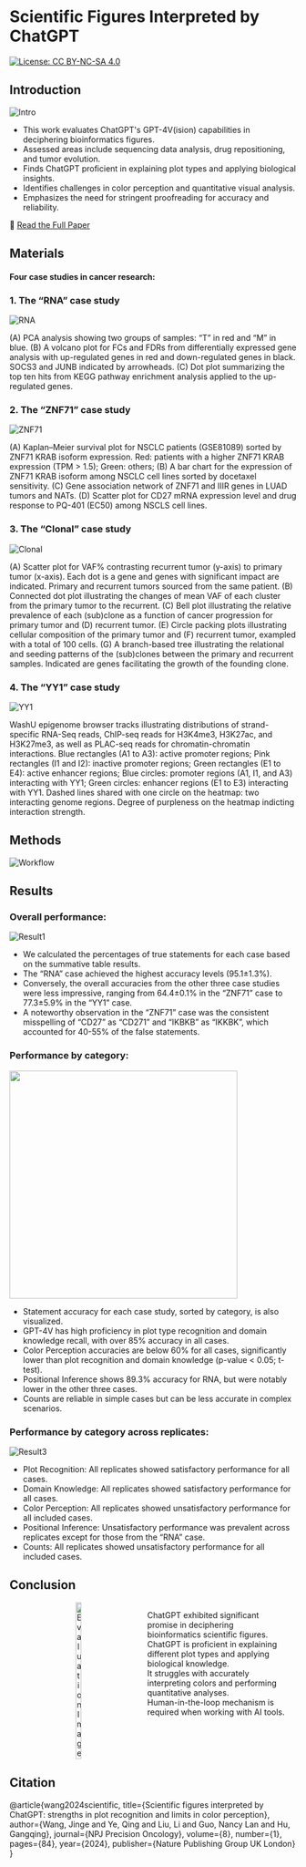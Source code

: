 # **Scientific Figures Interpreted by ChatGPT**
[![License: CC BY-NC-SA 4.0](https://img.shields.io/badge/License-CC_BY--NC--SA_4.0-lightgrey.svg)](https://creativecommons.org/licenses/by-nc-sa/4.0/)

## Introduction

![Intro](Figs/Picture1.png)

* This work evaluates ChatGPT's GPT-4V(ision) capabilities in deciphering bioinformatics figures.
* Assessed areas include sequencing data analysis, drug repositioning, and tumor evolution.
* Finds ChatGPT proficient in explaining plot types and applying biological insights.
* Identifies challenges in color perception and quantitative visual analysis.
* Emphasizes the need for stringent proofreading for accuracy and reliability.

📃 [Read the Full Paper](https://www.nature.com/articles/s41698-024-00576-z)

## **Materials**

#### Four case studies in cancer research:

### 1. The “RNA” case study

![RNA](Figs/Picture2.jpg)

(A) PCA analysis showing two groups of samples: “T” in red and “M” in blue. (B) A volcano plot for FCs and FDRs from differentially expressed gene analysis with up-regulated genes in red and down-regulated genes in black. SOCS3 and JUNB indicated by arrowheads. (C) Dot plot summarizing the top ten hits from KEGG pathway enrichment analysis applied to the up-regulated genes.

### 2. The “ZNF71” case study

![ZNF71](Figs/Picture3.jpg)

(A) Kaplan–Meier survival plot for NSCLC patients (GSE81089) sorted by ZNF71 KRAB isoform expression. Red: patients with a higher ZNF71 KRAB expression (TPM > 1.5); Green: others; (B) A bar chart for the expression of ZNF71 KRAB isoform among NSCLC cell lines sorted by docetaxel sensitivity. (C) Gene association network of ZNF71 and IIIR genes in LUAD tumors and NATs. (D) Scatter plot for CD27 mRNA expression level and drug response to PQ-401 (EC50) among NSCLS cell lines. 

### 3. The “Clonal” case study

![Clonal](Figs/Picture4.jpg)

(A) Scatter plot for VAF% contrasting recurrent tumor (y-axis) to primary tumor (x-axis). Each dot is a gene and genes with significant impact are indicated. Primary and recurrent tumors sourced from the same patient. (B) Connected dot plot illustrating the changes of mean VAF of each cluster from the primary tumor to the recurrent. (C) Bell plot illustrating the relative prevalence of each (sub)clone as a function of cancer progression for primary tumor and (D) recurrent tumor. (E) Circle packing plots illustrating cellular composition of the primary tumor and (F) recurrent tumor, exampled with a total of 100 cells. (G) A branch-based tree illustrating the relational and seeding patterns of the (sub)clones between the primary and recurrent samples. Indicated are genes facilitating the growth of the founding clone.

### 4. The “YY1” case study

![YY1](Figs/Picture5.jpg)

WashU epigenome browser tracks illustrating distributions of strand-specific RNA-Seq reads, ChIP-seq reads for H3K4me3, H3K27ac, and H3K27me3, as well as PLAC-seq reads for chromatin-chromatin interactions. Blue rectangles (A1 to A3): active promoter regions; Pink rectangles (I1 and I2): inactive promoter regions; Green rectangles (E1 to E4): active enhancer regions; Blue circles: promoter regions (A1, I1, and A3) interacting with YY1; Green circles: enhancer regions (E1 to E3) interacting with YY1. Dashed lines shared with one circle on the heatmap: two interacting genome regions. Degree of purpleness on the heatmap indicting interaction strength.

## **Methods**

![Workflow](Figs/Picture6.png)

## **Results**

### Overall performance: 

![Result1](Figs/Picture7.png)

- We calculated the percentages of true statements for each case based on the summative table results.
- The “RNA” case achieved the highest accuracy levels (95.1±1.3%). 
- Conversely, the overall accuracies from the other three case studies were less impressive, ranging from 64.4±0.1% in the “ZNF71” case to 77.3±5.9% in the “YY1” case. 
- A noteworthy observation in the “ZNF71” case was the consistent misspelling of “CD27” as “CD271” and “IKBKB” as “IKKBK”, which accounted for 40-55% of the false statements. 

### Performance by category: 

<img src="Figs/Picture8.png" width="400">


- Statement accuracy for each case study, sorted by category, is also visualized. 
- GPT-4V has high proficiency in plot type recognition and domain knowledge recall, with over 85% accuracy in all cases.
- Color Perception accuracies are below 60% for all cases, significantly lower than plot recognition and domain knowledge (p-value < 0.05; t-test).
- Positional Inference shows 89.3% accuracy for RNA, but were notably lower in the other three cases.
- Counts are reliable in simple cases but can be less accurate in complex scenarios.

### Performance by category across replicates:

![Result3](Figs/Picture9.png)

- Plot Recognition: All replicates showed satisfactory performance for all cases.
- Domain Knowledge: All replicates showed satisfactory performance for all cases.
- Color Perception: All replicates showed unsatisfactory performance for all included cases.
- Positional Inference: Unsatisfactory performance was prevalent across replicates except for those from the “RNA” case.
- Counts: All replicates showed unsatisfactory performance for all included cases.

## **Conclusion**

<div style="display: flex; align-items: flex-start; justify-content: space-between;">
  <div style="flex: 1; text-align: center;">
    <img src="Figs/Picture10.png" alt="Evaluation Image" style="width: 20%; height: auto;">
  </div>
  <div style="flex: 1; padding-right: 20px;">
    <ul style="list-style-type: none; padding: 0;">
      <li> ChatGPT exhibited significant promise in deciphering bioinformatics scientific figures.</li>
      <li> ChatGPT is proficient in explaining different plot types and applying biological knowledge.</li>
      <li> It struggles with accurately interpreting colors and performing quantitative analyses.</li>
      <li> Human-in-the-loop mechanism is required when working with AI tools.</li>
    </ul>
  </div>

</div>

## **Citation**

@article{wang2024scientific,
  title={Scientific figures interpreted by ChatGPT: strengths in plot recognition and limits in color perception},
  author={Wang, Jinge and Ye, Qing and Liu, Li and Guo, Nancy Lan and Hu, Gangqing},
  journal={NPJ Precision Oncology},
  volume={8},
  number={1},
  pages={84},
  year={2024},
  publisher={Nature Publishing Group UK London}
}
